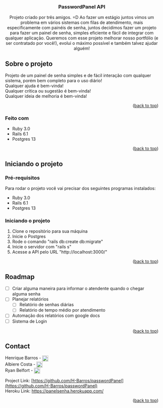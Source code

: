 <div id="top"></div>

<h3 align="center">PasswordPanel API</h3>

  <p align="center">
    Projeto criado por três amigos. =D
    Ao fazer um estágio juntos vimos um problema em vários sistemas com filas de atendimento, mais especificamente com painéis de senha, juntos decidimos fazer um projeto para fazer um painel de senha, simples eficiente e fácil de integrar com qualquer aplicação.
    Queremos com esse projeto melhorar nosso portfólio (e ser contratado por você!), evolui o máximo possível e também talvez ajudar alguém!
  </p>

## Sobre o projeto

Projeto de um painel de senha simples e de fácil interação com qualquer sistema, porém bem completo para o uso diário! <br>
Qualquer ajuda é bem-vinda!<br>
Qualquer crítica ou sugestão é bem-vinda!<br>
Qualquer ideia de melhoria é bem-vinda!

<p align="right">(<a href="#top">back to top</a>)</p>



### Feito com

* Ruby 3.0
* Rails 6.1
* Postgres 13

<p align="right">(<a href="#top">back to top</a>)</p>



<!-- GETTING STARTED -->
## Iniciando o projeto

### Pré-requisitos

Para rodar o projeto você vai precisar dos seguintes programas instalados:

* Ruby 3.0
* Rails 6.1
* Postgres 13

### Iniciando o projeto

1. Clone o repositório para sua máquina
2. Inicie o Postgres
3. Rode o comando "rails db:create db:migrate"
4. Inicie o servidor com "rails s"
5. Acesse a API pelo URL "http://localhost:3000/"

<p align="right">(<a href="#top">back to top</a>)</p>

<!-- ROADMAP -->
## Roadmap

- [ ] Criar alguma maneira para informar o atendente quando o chegar alguma senha
- [ ] Planejar relatórios
  - [ ] Relatório de senhas diárias
  - [ ] Relatório de tempo médio por atendimento
- [ ] Automação dos relatórios com google docs
- [ ] Sistema de Login

<p align="right">(<a href="#top">back to top</a>)</p>


<!-- CONTACT -->
## Contact

Henrique Barros - <a href="https://www.linkedin.com/in/henrique-barros-71b006214/" target="blank"><img align="center" src="https://cdn.jsdelivr.net/npm/simple-icons@3.0.1/icons/linkedin.svg" alt="Barros" height="20" width="20" /></a><br>
Albiere Costa - <a href="https://www.linkedin.com/in/albiere-costa-a94306145/" target="blank"><img align="center" src="https://cdn.jsdelivr.net/npm/simple-icons@3.0.1/icons/linkedin.svg" alt="Barros" height="20" width="20" /></a><br>
Ryan Belfort - <a href="https://www.linkedin.com/in/ryan-henrique-assis-b751581b4/" target="blank"><img align="center" src="https://cdn.jsdelivr.net/npm/simple-icons@3.0.1/icons/linkedin.svg" alt="Barros" height="20" width="20" /></a><br>

Project Link: [https://github.com/H-Barros/passwordPanel](https://github.com/H-Barros/passwordPanel)<br>
Heroku Link: https://panelsenha.herokuapp.com/

<p align="right">(<a href="#top">back to top</a>)</p>



<!-- MARKDOWN LINKS & IMAGES -->
<!-- https://www.markdownguide.org/basic-syntax/#reference-style-links -->
[contributors-shield]: https://img.shields.io/github/contributors/github_username/repo_name.svg?style=for-the-badge
[contributors-url]: https://github.com/github_username/repo_name/graphs/contributors
[forks-shield]: https://img.shields.io/github/forks/github_username/repo_name.svg?style=for-the-badge
[forks-url]: https://github.com/github_username/repo_name/network/members
[stars-shield]: https://img.shields.io/github/stars/github_username/repo_name.svg?style=for-the-badge
[stars-url]: https://github.com/github_username/repo_name/stargazers
[issues-shield]: https://img.shields.io/github/issues/github_username/repo_name.svg?style=for-the-badge
[issues-url]: https://github.com/github_username/repo_name/issues
[license-shield]: https://img.shields.io/github/license/github_username/repo_name.svg?style=for-the-badge
[license-url]: https://github.com/github_username/repo_name/blob/master/LICENSE.txt
[linkedin-shield]: https://img.shields.io/badge/-LinkedIn-black.svg?style=for-the-badge&logo=linkedin&colorB=555
[linkedin-url]: https://linkedin.com/in/linkedin_username
[product-screenshot]: images/screenshot.png
